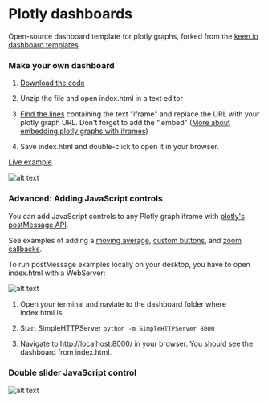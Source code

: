 # Plotly dashboards

Open-source dashboard template for plotly graphs, forked from the [keen.io dashboard templates](http://keen.github.io/dashboards/layouts/).

### Make your own dashboard

1. [Download the code](https://github.com/plotly/dashboards/raw/master/Plotly%20Sample%20Dashboard.zip)

2. Unzip the file and open index.html in a text editor

3. [Find the lines](https://github.com/plotly/dashboards/blob/master/index.html#L67) containing the text "iframe" and replace the URL with your plotly graph URL. Don't forget to add the ".embed" ([More about embedding plotly graphs with iframes](http://help.plot.ly/embed-graphs-in-websites/))

4. Save index.html and double-click to open it in your browser.

[Live example](https://plot.ly/python/dashboard/)

![alt text](http://i.imgur.com/51BoA90.gif "Python powered dashboard")

### Advanced: Adding JavaScript controls

You can add JavaScript controls to any Plotly graph iframe with [plotly's postMessage API](https://github.com/plotly/postMessage-API).

See examples of adding a [moving average](https://plot.ly/python/range-slider/), [custom buttons](https://plot.ly/python/custom-buttons/), and [zoom callbacks](https://plot.ly/python/zoom-events/).

To run postMessage examples locally on your desktop, you have to open index.html with a WebServer:

![alt text](http://i.imgur.com/I2hlyLO.png "SimpleHTTPServer")

1. Open your terminal and naviate to the dashboard folder where index.html is.

2. Start SimpleHTTPServer ```python -m SimpleHTTPServer 8000```

3. Navigate to [http://localhost:8000/](http://localhost:8000/) in your browser. You should see the dashboard from index.html.

### Double slider JavaScript control

![alt text](http://i.imgur.com/xace7US.gif "Plotly postmessage slider")
